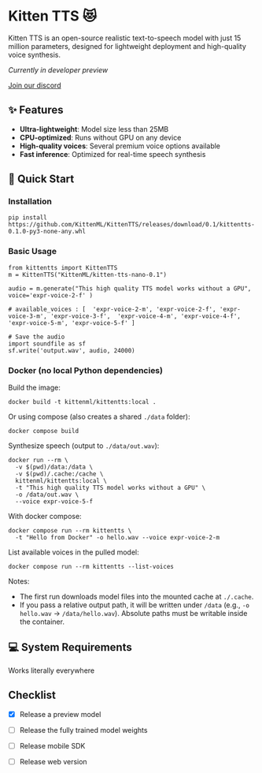 # Kitten TTS 😻

Kitten TTS is an open-source realistic text-to-speech model with just 15 million parameters, designed for lightweight deployment and high-quality voice synthesis.

*Currently in developer preview*

[Join our discord](https://discord.gg/upcyF5s6)


## ✨ Features

- **Ultra-lightweight**: Model size less than 25MB
- **CPU-optimized**: Runs without GPU on any device
- **High-quality voices**: Several premium voice options available
- **Fast inference**: Optimized for real-time speech synthesis



## 🚀 Quick Start

### Installation

```
pip install https://github.com/KittenML/KittenTTS/releases/download/0.1/kittentts-0.1.0-py3-none-any.whl
```



 ### Basic Usage 

```
from kittentts import KittenTTS
m = KittenTTS("KittenML/kitten-tts-nano-0.1")

audio = m.generate("This high quality TTS model works without a GPU", voice='expr-voice-2-f' )

# available_voices : [  'expr-voice-2-m', 'expr-voice-2-f', 'expr-voice-3-m', 'expr-voice-3-f',  'expr-voice-4-m', 'expr-voice-4-f', 'expr-voice-5-m', 'expr-voice-5-f' ]

# Save the audio
import soundfile as sf
sf.write('output.wav', audio, 24000)

```

### Docker (no local Python dependencies)

Build the image:

```
docker build -t kittenml/kittentts:local .
```

Or using compose (also creates a shared `./data` folder):

```
docker compose build
```

Synthesize speech (output to `./data/out.wav`):

```
docker run --rm \
  -v $(pwd)/data:/data \
  -v $(pwd)/.cache:/cache \
  kittenml/kittentts:local \
  -t "This high quality TTS model works without a GPU" \
  -o /data/out.wav \
  --voice expr-voice-5-f
```

With docker compose:

```
docker compose run --rm kittentts \
  -t "Hello from Docker" -o hello.wav --voice expr-voice-2-m
```

List available voices in the pulled model:

```
docker compose run --rm kittentts --list-voices
```

Notes:
- The first run downloads model files into the mounted cache at `./.cache`.
- If you pass a relative output path, it will be written under `/data` (e.g., `-o hello.wav` -> `/data/hello.wav`). Absolute paths must be writable inside the container.





## 💻 System Requirements

Works literally everywhere



## Checklist 

- [x] Release a preview model
- [ ] Release the fully trained model weights
- [ ] Release mobile SDK 
- [ ] Release web version 

